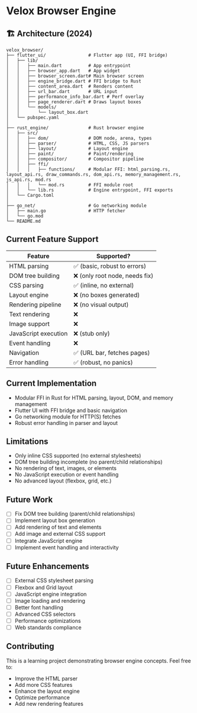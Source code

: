 # Velox Browser Engine

## 🏗️ Architecture (2024)

```
velox_browser/
├── flutter_ui/                # Flutter app (UI, FFI bridge)
│   ├── lib/
│   │   ├── main.dart          # App entrypoint
│   │   ├── browser_app.dart   # App widget
│   │   ├── browser_screen.dart# Main browser screen
│   │   ├── engine_bridge.dart # FFI bridge to Rust
│   │   ├── content_area.dart  # Renders content
│   │   ├── url_bar.dart       # URL input
│   │   ├── performance_info_bar.dart # Perf overlay
│   │   ├── page_renderer.dart # Draws layout boxes
│   │   └── models/
│   │       └── layout_box.dart
│   └── pubspec.yaml
│
├── rust_engine/               # Rust browser engine
│   ├── src/
│   │   ├── dom/               # DOM node, arena, types
│   │   ├── parser/            # HTML, CSS, JS parsers
│   │   ├── layout/            # Layout engine
│   │   ├── paint/             # Paint/rendering
│   │   ├── compositor/        # Compositor pipeline
│   │   ├── ffi/
│   │   │   ├── functions/     # Modular FFI: html_parsing.rs, layout_api.rs, draw_commands.rs, dom_api.rs, memory_management.rs, js_api.rs, mod.rs
│   │   │   └── mod.rs         # FFI module root
│   │   └── lib.rs             # Engine entrypoint, FFI exports
│   └── Cargo.toml
│
├── go_net/                    # Go networking module
│   ├── main.go                # HTTP fetcher
│   └── go.mod
└── README.md
```

## Current Feature Support

| Feature                | Supported? |
|------------------------|------------|
| HTML parsing           | ✅ (basic, robust to errors)
| DOM tree building      | ❌ (only root node, needs fix)
| CSS parsing            | ✅ (inline, no external)
| Layout engine          | ❌ (no boxes generated)
| Rendering pipeline     | ❌ (no visual output)
| Text rendering         | ❌
| Image support          | ❌
| JavaScript execution   | ❌ (stub only)
| Event handling         | ❌
| Navigation             | ✅ (URL bar, fetches pages)
| Error handling         | ✅ (robust, no panics)

## Current Implementation
- Modular FFI in Rust for HTML parsing, layout, DOM, and memory management
- Flutter UI with FFI bridge and basic navigation
- Go networking module for HTTP(S) fetches
- Robust error handling in parser and layout

## Limitations
- Only inline CSS supported (no external stylesheets)
- DOM tree building incomplete (no parent/child relationships)
- No rendering of text, images, or elements
- No JavaScript execution or event handling
- No advanced layout (flexbox, grid, etc.)

## Future Work
- [ ] Fix DOM tree building (parent/child relationships)
- [ ] Implement layout box generation
- [ ] Add rendering of text and elements
- [ ] Add image and external CSS support
- [ ] Integrate JavaScript engine
- [ ] Implement event handling and interactivity

## Future Enhancements

- [ ] External CSS stylesheet parsing
- [ ] Flexbox and Grid layout
- [ ] JavaScript engine integration
- [ ] Image loading and rendering
- [ ] Better font handling
- [ ] Advanced CSS selectors
- [ ] Performance optimizations
- [ ] Web standards compliance

## Contributing

This is a learning project demonstrating browser engine concepts. Feel free to:
- Improve the HTML parser
- Add more CSS features
- Enhance the layout engine
- Optimize performance
- Add new rendering features
